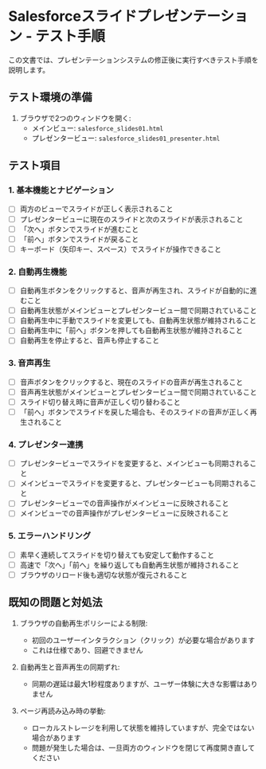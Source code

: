 # Salesforceスライドプレゼンテーション - テスト手順

この文書では、プレゼンテーションシステムの修正後に実行すべきテスト手順を説明します。

## テスト環境の準備

1. ブラウザで2つのウィンドウを開く:
   - メインビュー: `salesforce_slides01.html`
   - プレゼンタービュー: `salesforce_slides01_presenter.html`

## テスト項目

### 1. 基本機能とナビゲーション
- [ ] 両方のビューでスライドが正しく表示されること
- [ ] プレゼンタービューに現在のスライドと次のスライドが表示されること
- [ ] 「次へ」ボタンでスライドが進むこと
- [ ] 「前へ」ボタンでスライドが戻ること
- [ ] キーボード（矢印キー、スペース）でスライドが操作できること

### 2. 自動再生機能
- [ ] 自動再生ボタンをクリックすると、音声が再生され、スライドが自動的に進むこと
- [ ] 自動再生状態がメインビューとプレゼンタービュー間で同期されていること
- [ ] 自動再生中に手動でスライドを変更しても、自動再生状態が維持されること
- [ ] 自動再生中に「前へ」ボタンを押しても自動再生状態が維持されること
- [ ] 自動再生を停止すると、音声も停止すること

### 3. 音声再生
- [ ] 音声ボタンをクリックすると、現在のスライドの音声が再生されること
- [ ] 音声再生状態がメインビューとプレゼンタービュー間で同期されていること
- [ ] スライド切り替え時に音声が正しく切り替わること
- [ ] 「前へ」ボタンでスライドを戻した場合も、そのスライドの音声が正しく再生されること

### 4. プレゼンター連携
- [ ] プレゼンタービューでスライドを変更すると、メインビューも同期されること
- [ ] メインビューでスライドを変更すると、プレゼンタービューも同期されること
- [ ] プレゼンタービューでの音声操作がメインビューに反映されること
- [ ] メインビューでの音声操作がプレゼンタービューに反映されること

### 5. エラーハンドリング
- [ ] 素早く連続してスライドを切り替えても安定して動作すること
- [ ] 高速で「次へ」「前へ」を繰り返しても自動再生状態が維持されること
- [ ] ブラウザのリロード後も適切な状態が復元されること

## 既知の問題と対処法

1. ブラウザの自動再生ポリシーによる制限:
   - 初回のユーザーインタラクション（クリック）が必要な場合があります
   - これは仕様であり、回避できません

2. 自動再生と音声再生の同期ずれ:
   - 同期の遅延は最大1秒程度ありますが、ユーザー体験に大きな影響はありません

3. ページ再読み込み時の挙動:
   - ローカルストレージを利用して状態を維持していますが、完全ではない場合があります
   - 問題が発生した場合は、一旦両方のウィンドウを閉じて再度開き直してください
